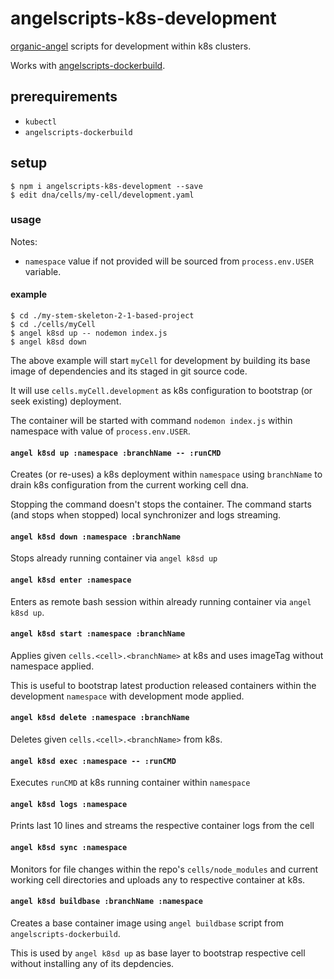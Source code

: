 # angelscripts-k8s-development

[organic-angel](https://github.com/node-organic/organic-angel) scripts for development within k8s clusters.

Works with [angelscripts-dockerbuild](https://github.com/node-organic/angelscripts-dockerbuild).

## prerequirements

* `kubectl`
* `angelscripts-dockerbuild`

## setup

```
$ npm i angelscripts-k8s-development --save
$ edit dna/cells/my-cell/development.yaml
```

### usage

Notes:

* `namespace` value if not provided will be sourced from `process.env.USER` variable.

#### example

```
$ cd ./my-stem-skeleton-2-1-based-project
$ cd ./cells/myCell
$ angel k8sd up -- nodemon index.js
$ angel k8sd down
```

The above example will start `myCell` for development by building its base image of dependencies and its staged in git source code.

It will use `cells.myCell.development` as k8s configuration to bootstrap (or seek existing) deployment. 

The container will be started with command `nodemon index.js` within namespace with value of `process.env.USER`.


#### `angel k8sd up :namespace :branchName -- :runCMD`

Creates (or re-uses) a k8s deployment within `namespace` using `branchName` to drain k8s configuration from the current working cell dna.

Stopping the command doesn't stops the container.
The command starts (and stops when stopped) local synchronizer and logs streaming.

#### `angel k8sd down :namespace :branchName`

Stops already running container via `angel k8sd up`

#### `angel k8sd enter :namespace`

Enters as remote bash session within already running container via `angel k8sd up`.

#### `angel k8sd start :namespace :branchName`

Applies given `cells.<cell>.<branchName>` at k8s and uses imageTag without namespace applied. 

This is useful to bootstrap latest production released containers within the development `namespace` with development mode applied.

#### `angel k8sd delete :namespace :branchName`

Deletes given `cells.<cell>.<branchName>` from k8s.

#### `angel k8sd exec :namespace -- :runCMD`

Executes `runCMD` at k8s running container within `namespace`

#### `angel k8sd logs :namespace`

Prints last 10 lines and streams the respective container logs from the cell

#### `angel k8sd sync :namespace`

Monitors for file changes within the repo's `cells/node_modules` and current working cell directories and uploads any to respective container at k8s.

#### `angel k8sd buildbase :branchName :namespace`

Creates a base container image using `angel buildbase` script from `angelscripts-dockerbuild`.

This is used by `angel k8sd up` as base layer to bootstrap respective cell without installing any of its depdencies.